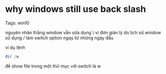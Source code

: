 # why windows still use back slash

Tags: win10

nguyên nhân thằng window vẫn sửa dụng \ vì đơn giản lý do lịch sử
window sử dụng / làm switch option ngay từ những ngày đầu

ví dụ lệnh

```powershell
dir /w

```

để show file trong một thử mục với switch là w